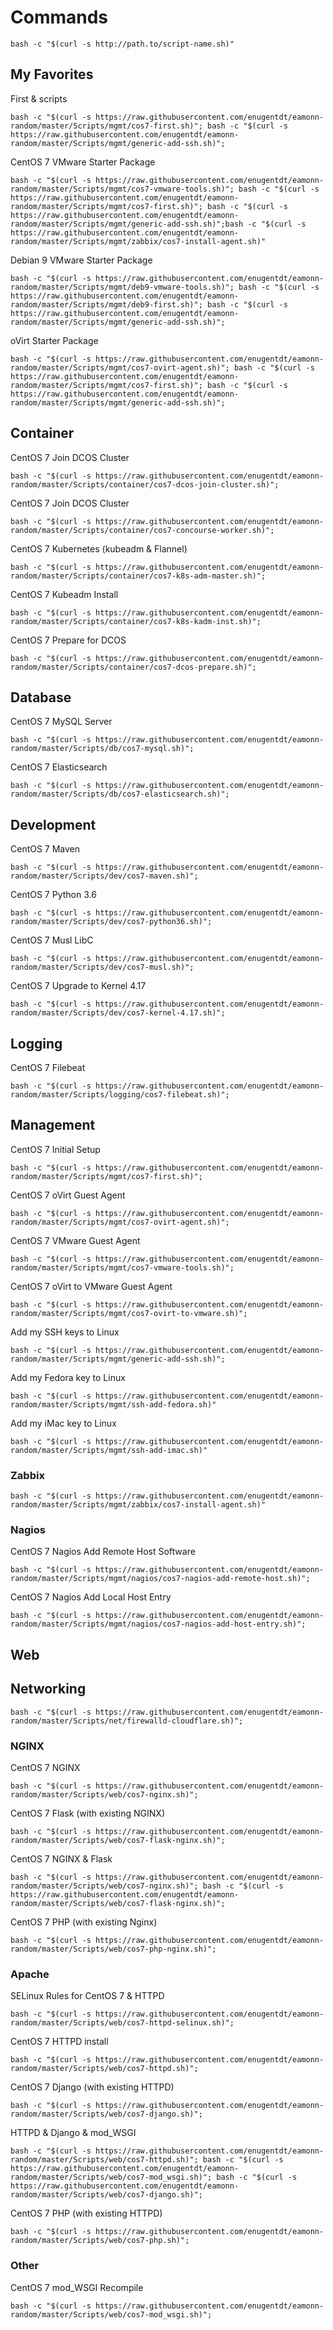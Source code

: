 # Commands

`bash -c "$(curl -s http://path.to/script-name.sh)"`

## My Favorites

First & scripts

`bash -c "$(curl -s https://raw.githubusercontent.com/enugentdt/eamonn-random/master/Scripts/mgmt/cos7-first.sh)"; bash -c "$(curl -s https://raw.githubusercontent.com/enugentdt/eamonn-random/master/Scripts/mgmt/generic-add-ssh.sh)";`

CentOS 7 VMware Starter Package

`bash -c "$(curl -s https://raw.githubusercontent.com/enugentdt/eamonn-random/master/Scripts/mgmt/cos7-vmware-tools.sh)"; bash -c "$(curl -s https://raw.githubusercontent.com/enugentdt/eamonn-random/master/Scripts/mgmt/cos7-first.sh)"; bash -c "$(curl -s https://raw.githubusercontent.com/enugentdt/eamonn-random/master/Scripts/mgmt/generic-add-ssh.sh)";bash -c "$(curl -s https://raw.githubusercontent.com/enugentdt/eamonn-random/master/Scripts/mgmt/zabbix/cos7-install-agent.sh)"`

Debian 9 VMware Starter Package

`bash -c "$(curl -s https://raw.githubusercontent.com/enugentdt/eamonn-random/master/Scripts/mgmt/deb9-vmware-tools.sh)"; bash -c "$(curl -s https://raw.githubusercontent.com/enugentdt/eamonn-random/master/Scripts/mgmt/deb9-first.sh)"; bash -c "$(curl -s https://raw.githubusercontent.com/enugentdt/eamonn-random/master/Scripts/mgmt/generic-add-ssh.sh)";`

oVirt Starter Package

`bash -c "$(curl -s https://raw.githubusercontent.com/enugentdt/eamonn-random/master/Scripts/mgmt/cos7-ovirt-agent.sh)"; bash -c "$(curl -s https://raw.githubusercontent.com/enugentdt/eamonn-random/master/Scripts/mgmt/cos7-first.sh)"; bash -c "$(curl -s https://raw.githubusercontent.com/enugentdt/eamonn-random/master/Scripts/mgmt/generic-add-ssh.sh)";`


## Container

CentOS 7 Join DCOS Cluster

`bash -c "$(curl -s https://raw.githubusercontent.com/enugentdt/eamonn-random/master/Scripts/container/cos7-dcos-join-cluster.sh)";`

CentOS 7 Join DCOS Cluster

`bash -c "$(curl -s https://raw.githubusercontent.com/enugentdt/eamonn-random/master/Scripts/container/cos7-concourse-worker.sh)";`

CentOS 7 Kubernetes (kubeadm & Flannel)

`bash -c "$(curl -s https://raw.githubusercontent.com/enugentdt/eamonn-random/master/Scripts/container/cos7-k8s-adm-master.sh)";`

CentOS 7 Kubeadm Install

`bash -c "$(curl -s https://raw.githubusercontent.com/enugentdt/eamonn-random/master/Scripts/container/cos7-k8s-kadm-inst.sh)";`

CentOS 7 Prepare for DCOS

`bash -c "$(curl -s https://raw.githubusercontent.com/enugentdt/eamonn-random/master/Scripts/container/cos7-dcos-prepare.sh)";`

## Database

CentOS 7 MySQL Server

`bash -c "$(curl -s https://raw.githubusercontent.com/enugentdt/eamonn-random/master/Scripts/db/cos7-mysql.sh)";`

CentOS 7 Elasticsearch

`bash -c "$(curl -s https://raw.githubusercontent.com/enugentdt/eamonn-random/master/Scripts/db/cos7-elasticsearch.sh)";`

## Development

CentOS 7 Maven

`bash -c "$(curl -s https://raw.githubusercontent.com/enugentdt/eamonn-random/master/Scripts/dev/cos7-maven.sh)";`

CentOS 7 Python 3.6

`bash -c "$(curl -s https://raw.githubusercontent.com/enugentdt/eamonn-random/master/Scripts/dev/cos7-python36.sh)";`

CentOS 7 Musl LibC

`bash -c "$(curl -s https://raw.githubusercontent.com/enugentdt/eamonn-random/master/Scripts/dev/cos7-musl.sh)";`

CentOS 7 Upgrade to Kernel 4.17

`bash -c "$(curl -s https://raw.githubusercontent.com/enugentdt/eamonn-random/master/Scripts/dev/cos7-kernel-4.17.sh)";`

## Logging

CentOS 7 Filebeat

`bash -c "$(curl -s https://raw.githubusercontent.com/enugentdt/eamonn-random/master/Scripts/logging/cos7-filebeat.sh)";`

## Management

CentOS 7 Initial Setup

`bash -c "$(curl -s https://raw.githubusercontent.com/enugentdt/eamonn-random/master/Scripts/mgmt/cos7-first.sh)";`

CentOS 7 oVirt Guest Agent

`bash -c "$(curl -s https://raw.githubusercontent.com/enugentdt/eamonn-random/master/Scripts/mgmt/cos7-ovirt-agent.sh)";`

CentOS 7 VMware Guest Agent

`bash -c "$(curl -s https://raw.githubusercontent.com/enugentdt/eamonn-random/master/Scripts/mgmt/cos7-vmware-tools.sh)";`

CentOS 7 oVirt to VMware Guest Agent

`bash -c "$(curl -s https://raw.githubusercontent.com/enugentdt/eamonn-random/master/Scripts/mgmt/cos7-ovirt-to-vmware.sh)";`

Add my SSH keys to Linux

`bash -c "$(curl -s https://raw.githubusercontent.com/enugentdt/eamonn-random/master/Scripts/mgmt/generic-add-ssh.sh)";`

Add my Fedora key to Linux

`bash -c "$(curl -s https://raw.githubusercontent.com/enugentdt/eamonn-random/master/Scripts/mgmt/ssh-add-fedora.sh)"`

Add my iMac key to Linux

`bash -c "$(curl -s https://raw.githubusercontent.com/enugentdt/eamonn-random/master/Scripts/mgmt/ssh-add-imac.sh)"`

### Zabbix

`bash -c "$(curl -s https://raw.githubusercontent.com/enugentdt/eamonn-random/master/Scripts/mgmt/zabbix/cos7-install-agent.sh)"`

### Nagios

CentOS 7 Nagios Add Remote Host Software

`bash -c "$(curl -s https://raw.githubusercontent.com/enugentdt/eamonn-random/master/Scripts/mgmt/nagios/cos7-nagios-add-remote-host.sh)";`

CentOS 7 Nagios Add Local Host Entry

`bash -c "$(curl -s https://raw.githubusercontent.com/enugentdt/eamonn-random/master/Scripts/mgmt/nagios/cos7-nagios-add-host-entry.sh)";`

## Web


## Networking

`bash -c "$(curl -s https://raw.githubusercontent.com/enugentdt/eamonn-random/master/Scripts/net/firewalld-cloudflare.sh)";`

### NGINX

CentOS 7 NGINX

`bash -c "$(curl -s https://raw.githubusercontent.com/enugentdt/eamonn-random/master/Scripts/web/cos7-nginx.sh)";`

CentOS 7 Flask (with existing NGINX)

`bash -c "$(curl -s https://raw.githubusercontent.com/enugentdt/eamonn-random/master/Scripts/web/cos7-flask-nginx.sh)";`

CentOS 7 NGINX & Flask

`bash -c "$(curl -s https://raw.githubusercontent.com/enugentdt/eamonn-random/master/Scripts/web/cos7-nginx.sh)"; bash -c "$(curl -s https://raw.githubusercontent.com/enugentdt/eamonn-random/master/Scripts/web/cos7-flask-nginx.sh)";`

CentOS 7 PHP (with existing Nginx)

`bash -c "$(curl -s https://raw.githubusercontent.com/enugentdt/eamonn-random/master/Scripts/web/cos7-php-nginx.sh)";`

### Apache

SELinux Rules for CentOS 7 & HTTPD

`bash -c "$(curl -s https://raw.githubusercontent.com/enugentdt/eamonn-random/master/Scripts/web/cos7-httpd-selinux.sh)";`

CentOS 7 HTTPD install

`bash -c "$(curl -s https://raw.githubusercontent.com/enugentdt/eamonn-random/master/Scripts/web/cos7-httpd.sh)";`

CentOS 7 Django (with existing HTTPD)

`bash -c "$(curl -s https://raw.githubusercontent.com/enugentdt/eamonn-random/master/Scripts/web/cos7-django.sh)";`

HTTPD & Django & mod_WSGI

`bash -c "$(curl -s https://raw.githubusercontent.com/enugentdt/eamonn-random/master/Scripts/web/cos7-httpd.sh)"; bash -c "$(curl -s https://raw.githubusercontent.com/enugentdt/eamonn-random/master/Scripts/web/cos7-mod_wsgi.sh)"; bash -c "$(curl -s https://raw.githubusercontent.com/enugentdt/eamonn-random/master/Scripts/web/cos7-django.sh)";`

CentOS 7 PHP (with existing HTTPD)

`bash -c "$(curl -s https://raw.githubusercontent.com/enugentdt/eamonn-random/master/Scripts/web/cos7-php.sh)";`

### Other

CentOS 7 mod_WSGI Recompile

`bash -c "$(curl -s https://raw.githubusercontent.com/enugentdt/eamonn-random/master/Scripts/web/cos7-mod_wsgi.sh)";`
